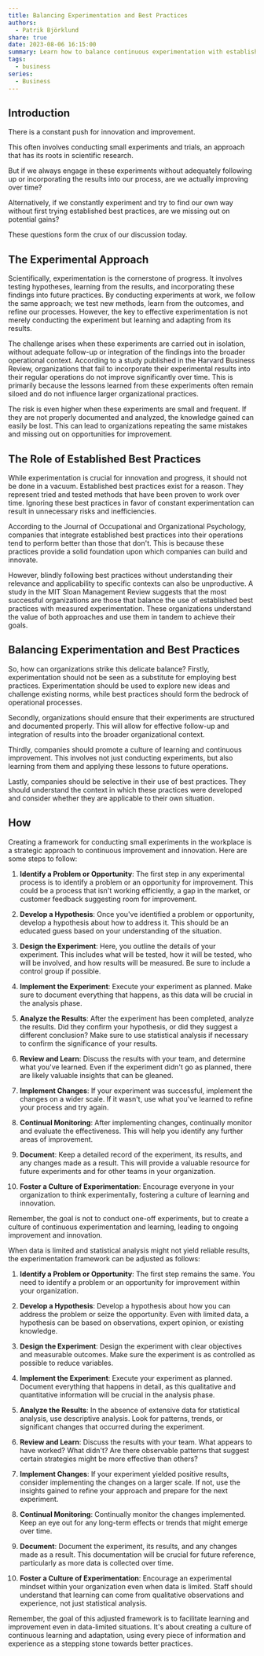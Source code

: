```yaml
---
title: Balancing Experimentation and Best Practices
authors:
  - Patrik Björklund
share: true
date: 2023-08-06 16:15:00
summary: Learn how to balance continuous experimentation with established best practices.
tags:
  - business
series:
  - Business
---
```


## Introduction
There is a constant push for innovation and improvement.

This often involves conducting small experiments and trials, an approach that has its roots in scientific research. 

But if we always engage in these experiments without adequately following up or incorporating the results into our process, are we actually improving over time? 

Alternatively, if we constantly experiment and try to find our own way without first trying established best practices, are we missing out on potential gains? 

These questions form the crux of our discussion today.

## The Experimental Approach
Scientifically, experimentation is the cornerstone of progress. It involves testing hypotheses, learning from the results, and incorporating these findings into future practices. By conducting experiments at work, we follow the same approach; we test new methods, learn from the outcomes, and refine our processes. However, the key to effective experimentation is not merely conducting the experiment but learning and adapting from its results. 

The challenge arises when these experiments are carried out in isolation, without adequate follow-up or integration of the findings into the broader operational context. According to a study published in the Harvard Business Review, organizations that fail to incorporate their experimental results into their regular operations do not improve significantly over time. This is primarily because the lessons learned from these experiments often remain siloed and do not influence larger organizational practices. 

The risk is even higher when these experiments are small and frequent. If they are not properly documented and analyzed, the knowledge gained can easily be lost. This can lead to organizations repeating the same mistakes and missing out on opportunities for improvement.

## The Role of Established Best Practices
While experimentation is crucial for innovation and progress, it should not be done in a vacuum. Established best practices exist for a reason. They represent tried and tested methods that have been proven to work over time. Ignoring these best practices in favor of constant experimentation can result in unnecessary risks and inefficiencies. 

According to the Journal of Occupational and Organizational Psychology, companies that integrate established best practices into their operations tend to perform better than those that don't. This is because these practices provide a solid foundation upon which companies can build and innovate. 

However, blindly following best practices without understanding their relevance and applicability to specific contexts can also be unproductive. A study in the MIT Sloan Management Review suggests that the most successful organizations are those that balance the use of established best practices with measured experimentation. These organizations understand the value of both approaches and use them in tandem to achieve their goals.

## Balancing Experimentation and Best Practices
So, how can organizations strike this delicate balance? Firstly, experimentation should not be seen as a substitute for employing best practices. Experimentation should be used to explore new ideas and challenge existing norms, while best practices should form the bedrock of operational processes. 

Secondly, organizations should ensure that their experiments are structured and documented properly. This will allow for effective follow-up and integration of results into the broader organizational context.

Thirdly, companies should promote a culture of learning and continuous improvement. This involves not just conducting experiments, but also learning from them and applying these lessons to future operations.

Lastly, companies should be selective in their use of best practices. They should understand the context in which these practices were developed and consider whether they are applicable to their own situation.

## How
Creating a framework for conducting small experiments in the workplace is a strategic approach to continuous improvement and innovation. Here are some steps to follow:

1. **Identify a Problem or Opportunity**: The first step in any experimental process is to identify a problem or an opportunity for improvement. This could be a process that isn't working efficiently, a gap in the market, or customer feedback suggesting room for improvement.

2. **Develop a Hypothesis**: Once you've identified a problem or opportunity, develop a hypothesis about how to address it. This should be an educated guess based on your understanding of the situation.

3. **Design the Experiment**: Here, you outline the details of your experiment. This includes what will be tested, how it will be tested, who will be involved, and how results will be measured. Be sure to include a control group if possible.

4. **Implement the Experiment**: Execute your experiment as planned. Make sure to document everything that happens, as this data will be crucial in the analysis phase.

5. **Analyze the Results**: After the experiment has been completed, analyze the results. Did they confirm your hypothesis, or did they suggest a different conclusion? Make sure to use statistical analysis if necessary to confirm the significance of your results.

6. **Review and Learn**: Discuss the results with your team, and determine what you've learned. Even if the experiment didn't go as planned, there are likely valuable insights that can be gleaned.

7. **Implement Changes**: If your experiment was successful, implement the changes on a wider scale. If it wasn't, use what you've learned to refine your process and try again.

8. **Continual Monitoring**: After implementing changes, continually monitor and evaluate the effectiveness. This will help you identify any further areas of improvement.

9. **Document**: Keep a detailed record of the experiment, its results, and any changes made as a result. This will provide a valuable resource for future experiments and for other teams in your organization.

10. **Foster a Culture of Experimentation**: Encourage everyone in your organization to think experimentally, fostering a culture of learning and innovation.

Remember, the goal is not to conduct one-off experiments, but to create a culture of continuous experimentation and learning, leading to ongoing improvement and innovation.

When data is limited and statistical analysis might not yield reliable results, the experimentation framework can be adjusted as follows:

1. **Identify a Problem or Opportunity**: The first step remains the same. You need to identify a problem or an opportunity for improvement within your organization. 

2. **Develop a Hypothesis**: Develop a hypothesis about how you can address the problem or seize the opportunity. Even with limited data, a hypothesis can be based on observations, expert opinion, or existing knowledge.

3. **Design the Experiment**: Design the experiment with clear objectives and measurable outcomes. Make sure the experiment is as controlled as possible to reduce variables. 

4. **Implement the Experiment**: Execute your experiment as planned. Document everything that happens in detail, as this qualitative and quantitative information will be crucial in the analysis phase.

5. **Analyze the Results**: In the absence of extensive data for statistical analysis, use descriptive analysis. Look for patterns, trends, or significant changes that occurred during the experiment. 

6. **Review and Learn**: Discuss the results with your team. What appears to have worked? What didn't? Are there observable patterns that suggest certain strategies might be more effective than others?

7. **Implement Changes**: If your experiment yielded positive results, consider implementing the changes on a larger scale. If not, use the insights gained to refine your approach and prepare for the next experiment.

8. **Continual Monitoring**: Continually monitor the changes implemented. Keep an eye out for any long-term effects or trends that might emerge over time.

9. **Document**: Document the experiment, its results, and any changes made as a result. This documentation will be crucial for future reference, particularly as more data is collected over time.

10. **Foster a Culture of Experimentation**: Encourage an experimental mindset within your organization even when data is limited. Staff should understand that learning can come from qualitative observations and experience, not just statistical analysis.

Remember, the goal of this adjusted framework is to facilitate learning and improvement even in data-limited situations. It's about creating a culture of continuous learning and adaptation, using every piece of information and experience as a stepping stone towards better practices.